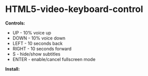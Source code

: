 HTML5-video-keyboard-control
============================

**Controls:**
- UP - 10% voice up
- DOWN - 10% voice down
- LEFT - 10 seconds back
- RIGHT - 10 seconds forward
- S - hide/show subtitles
- ENTER - enable/cancel fullscreen mode

**Install:**
<script type="text/javascript" src="//ajax.googleapis.com/ajax/libs/jquery/1.10.2/jquery.min.js"></script>
<script type="text/javascript" src="keyboard.js"></script>
